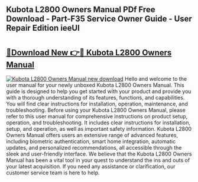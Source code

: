 ## Kubota L2800 Owners Manual PDf Free Download - Part-F35 Service Owner Guide - User Repair Edition ieeUl

# <h2><a href="http://bc77815.oget.top/?id=Kubota+L2800+Owners+Manual">🔗Download New 👉🔴 Kubota L2800 Owners Manual</a></h2>

[![Kubota L2800 Owners Manual new download](https://i.imgur.com/5g1atiW.png)](http://bc77815.oget.top/?id=Kubota+L2800+Owners+Manual)
Hello and welcome to the user manual for your newly unboxed Kubota L2800 Owners Manual. This guide is designed to help you get started with your product and provide you with a thorough understanding of its features, functions, and capabilities. You will find clear instructions for installation, operation, maintenance, and troubleshooting. Before using your Kubota L2800 Owners Manual, please refer to this user manual for comprehensive instructions on product setup, operation, and troubleshooting. It includes clear instructions for installation, setup, and operation, as well as important safety information. Kubota L2800 Owners Manual offers users an extensive range of advanced features, including biometric authentication, smart home integration, automatic updates, and personalized recommendations, all accessible through the sleek and user-friendly interface. We believe that the Kubota L2800 Owners Manual has been a vital tool in your quest to understand the ins and outs of your latest acquisition. If you need any assistance or clarification, our customer service team is here to help.
